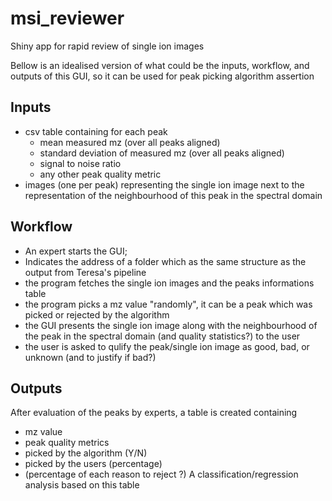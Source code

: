 # msi_reviewer
Shiny app for rapid review of single ion images

Bellow is an idealised version of what could be the inputs, workflow, and outputs of this GUI, so it can be used for peak picking algorithm assertion
## Inputs
  + csv table containing for each peak
    - mean measured mz (over all peaks aligned)
    - standard deviation of measured mz (over all peaks aligned)
    - signal to noise ratio
    - any other peak quality metric
  + images (one per peak) representing the single ion image next to the representation of the neighbourhood of this peak in the spectral domain

## Workflow
  + An expert starts the GUI;
  + Indicates the address of a folder which as the same structure as the output from Teresa's pipeline
  + the program fetches the single ion images and the peaks informations table
  + the program picks a mz value "randomly", it can be a peak which was picked or rejected by the algorithm
  + the GUI presents the single ion image along with the neighbourhood of the peak in the spectral domain (and quality statistics?) to the user
  + the user is asked to qulify the peak/single ion image as good, bad, or unknown (and to justify if bad?)
  
## Outputs
After evaluation of the peaks by experts, a table is created containing
  + mz value
  + peak quality metrics
  + picked by the algorithm (Y/N)
  + picked by the users (percentage)
  + (percentage of each reason to reject ?)
A classification/regression analysis based on this table
